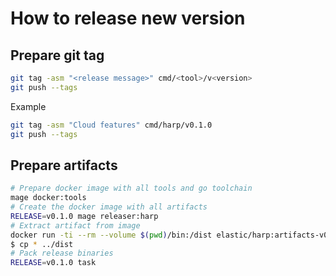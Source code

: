 # How to release new version

## Prepare git tag

```sh
git tag -asm "<release message>" cmd/<tool>/v<version>
git push --tags
```

Example

```sh
git tag -asm "Cloud features" cmd/harp/v0.1.0
git push --tags
```

## Prepare artifacts

```sh
# Prepare docker image with all tools and go toolchain
mage docker:tools
# Create the docker image with all artifacts
RELEASE=v0.1.0 mage releaser:harp
# Extract artifact from image
docker run -ti --rm --volume $(pwd)/bin:/dist elastic/harp:artifacts-v0.1.0
$ cp * ../dist
# Pack release binaries
RELEASE=v0.1.0 task
```
